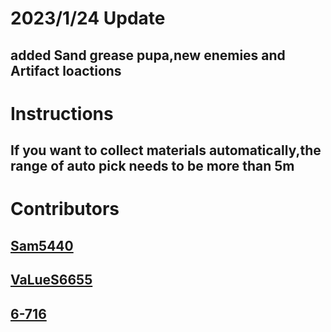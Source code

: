 # 2023/1/24 Update
added Sand grease pupa,new enemies and Artifact loactions
-
# Instructions
If you want to collect materials automatically,the range of auto pick needs to be more than 5m
----------
Contributors
======
[Sam5440](https://github.com/Sam5440/)
--
[VaLueS6655](https://github.com/VaLueS6655)
-
[6-716](https://github.com/6-716)
--
